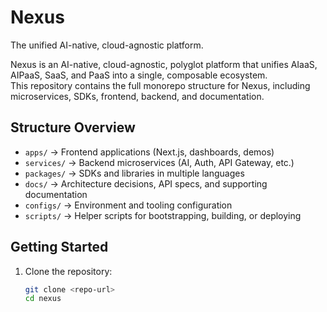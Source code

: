 # Nexus

The unified AI-native, cloud-agnostic platform.

Nexus is an AI-native, cloud-agnostic, polyglot platform that unifies AIaaS, AIPaaS, SaaS, and PaaS into a single, composable ecosystem.  
This repository contains the full monorepo structure for Nexus, including microservices, SDKs, frontend, backend, and documentation.

## Structure Overview
- `apps/` → Frontend applications (Next.js, dashboards, demos)
- `services/` → Backend microservices (AI, Auth, API Gateway, etc.)
- `packages/` → SDKs and libraries in multiple languages
- `docs/` → Architecture decisions, API specs, and supporting documentation
- `configs/` → Environment and tooling configuration
- `scripts/` → Helper scripts for bootstrapping, building, or deploying

## Getting Started
1. Clone the repository:
   ```bash
   git clone <repo-url>
   cd nexus
